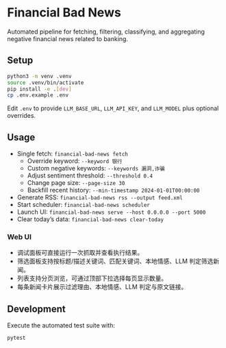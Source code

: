 # Financial Bad News

Automated pipeline for fetching, filtering, classifying, and aggregating negative financial news related to banking.

## Setup

```bash
python3 -m venv .venv
source .venv/bin/activate
pip install -e .[dev]
cp .env.example .env
```

Edit `.env` to provide `LLM_BASE_URL`, `LLM_API_KEY`, and `LLM_MODEL` plus optional overrides.

## Usage

- Single fetch: `financial-bad-news fetch`
  - Override keyword: `--keyword 银行`
  - Custom negative keywords: `--keywords 漏洞,诈骗`
  - Adjust sentiment threshold: `--threshold 0.4`
  - Change page size: `--page-size 30`
  - Backfill recent history: `--min-timestamp 2024-01-01T00:00:00`
- Generate RSS: `financial-bad-news rss --output feed.xml`
- Start scheduler: `financial-bad-news scheduler`
- Launch UI: `financial-bad-news serve --host 0.0.0.0 --port 5000`
- Clear today’s data: `financial-bad-news clear-today`

### Web UI

- 调试面板可直接运行一次抓取并查看执行结果。
- 筛选面板支持按标题/描述关键词、匹配关键词、本地情感、LLM 判定筛选新闻。
- 列表支持分页浏览，可通过顶部下拉选择每页显示数量。
- 每条新闻卡片展示过滤理由、本地情感、LLM 判定与原文链接。

## Development

Execute the automated test suite with:

```bash
pytest
```
